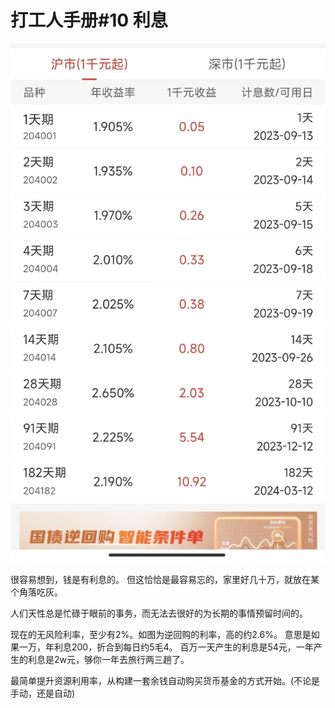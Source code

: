 # 打工人手册#10 利息

 ![](img/24b50c4b-9c29-4637-8ebd-84e17fcab2ce.jpg)
 
很容易想到，钱是有利息的。
但这恰恰是最容易忘的，家里好几十万，就放在某个角落吃灰。

人们天性总是忙碌于眼前的事务，而无法去很好的为长期的事情预留时间的。

现在的无风险利率，至少有2%。如图为逆回购的利率，高的约2.6%。
意思是如果一万，年利息200，折合到每日约5毛4。
百万一天产生的利息是54元，一年产生的利息是2w元，够你一年去旅行两三趟了。

最简单提升资源利用率，从构建一套余钱自动购买货币基金的方式开始。(不论是手动，还是自动)